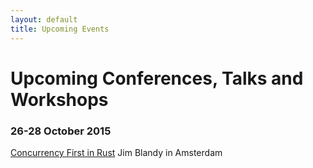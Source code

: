 ```yaml
---
layout: default
title: Upcoming Events
---
```


# Upcoming Conferences, Talks and Workshops

### 26-28 October 2015

[Concurrency First in Rust](http://www.oscon.com/open-source-eu-2015/public/schedule/detail/46257)
Jim Blandy in Amsterdam

